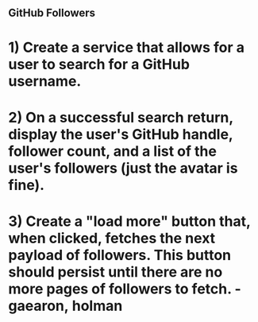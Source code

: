 ## GitHub Followers
# 1) Create a service that allows for a user to search for a GitHub username.
# 2) On a successful search return, display the user's GitHub handle, follower count, and a list of the user's followers (just the avatar is fine).
# 3) Create a "load more" button that, when clicked, fetches the next payload of followers. This button should persist until there are no more pages of followers to fetch. - gaearon, holman
